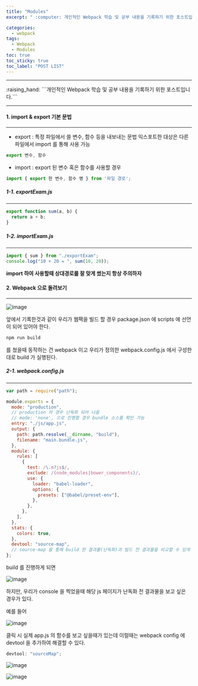 ```yaml
---
title: "Modules"
excerpt: " :computer: 개인적인 Webpack 학습 및 공부 내용을 기록하기 위한 포스트입니다."

categories:
  - webpack
tags:
  - Webpack
  - Modules
toc: true
toc_sticky: true
toc_label: "POST LIST"
---
```


<hr>
:raising_hand:  ```개인적인 Webpack 학습 및 공부 내용을 기록하기 위한 포스트입니다.```
<hr>

#### 1. import & export 기본 문법

---

- export : 특정 파일에서 쓸 변수, 함수 등을 내보내는 문법 익스포트한 대상은 다른 파일에서 import 를 통해 사용 가능

```js
export 변수, 함수
```

- import : export 된 변수 혹은 함수를 사용할 경우

```js
import { export 한 변수, 함수 명 } from '파일 경로';
```

##### 1-1. exportExam.js

---

```js
export function sum(a, b) {
  return a + b;
}
```

##### 1-2. importExam.js

---

```js
import { sum } from "./exportExam";
console.log("10 + 20 = ", sum(10, 20));
```

**import 하여 사용할때 상대경로를 잘 맞게 썼는지 항상 주의하자**

#### 2. Webpack 으로 돌려보기

---

![image](https://user-images.githubusercontent.com/56063287/143037979-b55a20ba-ae88-4384-8403-7fa291256aa7.png)

앞에서 기록한것과 같이 우리가 웹팩을 빌드 할 경우 package.json 에 scripts 에 선언이 되어 있어야 한다.

```js
npm run build
```

를 쳤을때 동작하는 건 webpack 이고 우리가 정의한 webpack.config.js 에서 구성한대로 build 가 실행된다.

##### 2-1. webpack.config.js

---

```js
var path = require("path");

module.exports = {
  mode: "production",
  // production 의 경우 난독화 되어 나옴
  // mode: 'none', 으로 진행할 경우 bundle 소스를 확인 가능
  entry: "./js/app.js",
  output: {
    path: path.resolve(__dirname, "build"),
    filename: "main.bundle.js",
  },
  module: {
    rules: [
      {
        test: /\.m?js$/,
        exclude: /(node_modules|bower_components)/,
        use: {
          loader: "babel-loader",
          options: {
            presets: ["@babel/preset-env"],
          },
        },
      },
    ],
  },
  stats: {
    colors: true,
  },
  devtool: "source-map",
  // source-map 을 통해 build 한 결과물(난독화)과 빌드 전 결과물을 비교할 수 있게 해준다.
};
```

build 를 진행하게 되면

![image](https://user-images.githubusercontent.com/56063287/143038204-a7788711-39e1-4a58-b983-e9f0f33cf36a.png)

하지만, 우리가 console 을 찍었을때 해당 js 페이지가 난독화 전 결과물을 보고 싶은 경우가 있다.

예를 들어

![image](https://user-images.githubusercontent.com/56063287/143038260-a6ce00de-38b1-4a48-8378-975522ae1c56.png)

클릭 시 실제 app.js 의 함수를 보고 싶을때가 있는데 이럴때는 webpack config 에 devtool 을 추가하여 해결할 수 있다.

```js
devtool: "sourceMap";
```

![image](https://user-images.githubusercontent.com/56063287/143038338-b12b5c54-0390-4e22-9a29-7cf13a1a5586.png)

![image](https://user-images.githubusercontent.com/56063287/143038372-d64e7fa0-a99d-4de9-8b6f-d4cab96a4f16.png)
